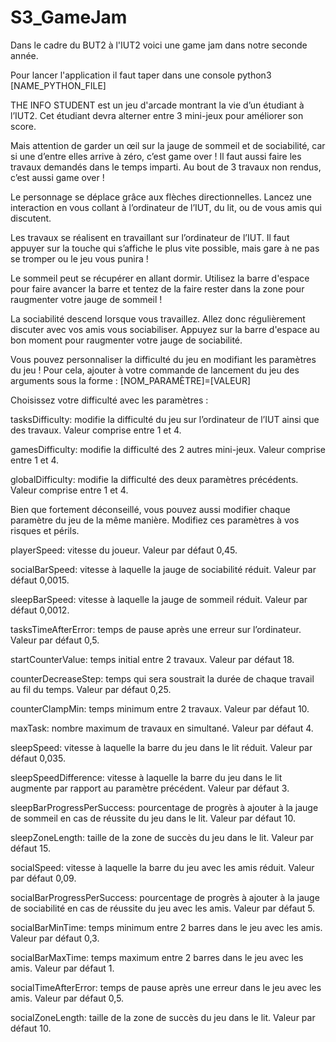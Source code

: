 # S3_GameJam
Dans le cadre du BUT2 à l'IUT2 voici une game jam dans notre seconde année.

Pour lancer l'application il faut taper dans une console python3 [NAME_PYTHON_FILE]

THE INFO STUDENT est un jeu d'arcade montrant la vie d’un étudiant à l’IUT2.
Cet étudiant devra alterner entre 3 mini-jeux pour améliorer son score.

Mais attention de garder un œil sur la jauge de sommeil et de sociabilité, car si une d’entre elles arrive à zéro, c’est game over ! Il faut aussi faire les travaux demandés dans le temps imparti. Au bout de 3 travaux non rendus, c’est aussi game over !



Le personnage se déplace grâce aux flèches directionnelles. Lancez une interaction en vous collant à l’ordinateur de l’IUT, du lit, ou de vous amis qui discutent.

Les travaux se réalisent en travaillant sur l’ordinateur de l’IUT. Il faut appuyer sur la touche qui s’affiche le plus vite possible, mais gare à ne pas se tromper ou le jeu vous punira !

Le sommeil peut se récupérer en allant dormir. Utilisez la barre d'espace pour faire avancer la barre et tentez de la faire rester dans la zone pour raugmenter votre jauge de sommeil !

La sociabilité descend lorsque vous travaillez. Allez donc régulièrement discuter avec vos amis vous sociabiliser. Appuyez sur la barre d'espace au bon moment pour raugmenter votre jauge de sociabilité.



Vous pouvez personnaliser la difficulté du jeu en modifiant les paramètres du jeu ! Pour cela, ajouter à votre commande de lancement du jeu des arguments sous la forme : [NOM_PARAMÈTRE]=[VALEUR]

Choisissez votre difficulté avec les paramètres :

tasksDifficulty: modifie la difficulté du jeu sur l’ordinateur de l’IUT ainsi que des travaux. Valeur comprise entre 1 et 4.

gamesDifficulty: modifie la difficulté des 2 autres mini-jeux. Valeur comprise entre 1 et 4.

globalDifficulty: modifie la difficulté des deux paramètres précédents. Valeur comprise entre 1 et 4.

Bien que fortement déconseillé, vous pouvez aussi modifier chaque paramètre du jeu de la même manière. Modifiez ces paramètres à vos risques et périls.

playerSpeed: vitesse du joueur. Valeur par défaut 0,45.

socialBarSpeed: vitesse à laquelle la jauge de sociabilité réduit. Valeur par défaut 0,0015.

sleepBarSpeed: vitesse à laquelle la jauge de sommeil réduit. Valeur par défaut 0,0012.

tasksTimeAfterError: temps de pause après une erreur sur l’ordinateur. Valeur par défaut 0,5.

startCounterValue: temps initial entre 2 travaux. Valeur par défaut 18.

counterDecreaseStep: temps qui sera soustrait la durée de chaque travail au fil du temps. Valeur par défaut 0,25.

counterClampMin: temps minimum entre 2 travaux. Valeur par défaut 10.

maxTask: nombre maximum de travaux en simultané. Valeur par défaut 4.

sleepSpeed: vitesse à laquelle la barre du jeu dans le lit réduit. Valeur par défaut 0,035.

sleepSpeedDifference: vitesse à laquelle la barre du jeu dans le lit augmente par rapport au paramètre précédent. Valeur par défaut 3.

sleepBarProgressPerSuccess: pourcentage de progrès à ajouter à la jauge de sommeil en cas de réussite du jeu dans le lit. Valeur par défaut 10.

sleepZoneLength: taille de la zone de succès du jeu dans le lit. Valeur par défaut 15.

socialSpeed: vitesse à laquelle la barre du jeu avec les amis réduit. Valeur par défaut 0,09.

socialBarProgressPerSuccess:  pourcentage de progrès à ajouter à la jauge de sociabilité en cas de réussite du jeu avec les amis. Valeur par défaut 5.

socialBarMinTime: temps minimum entre 2 barres dans le jeu avec les amis. Valeur par défaut 0,3.

socialBarMaxTime: temps maximum entre 2 barres dans le jeu avec les amis. Valeur par défaut 1.

socialTimeAfterError: temps de pause après une erreur dans le jeu avec les amis. Valeur par défaut 0,5.

socialZoneLength: taille de la zone de succès du jeu dans le lit. Valeur par défaut 10.
